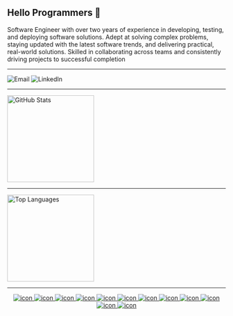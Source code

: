 ### <h2><b>Hello Programmers 👋 </b> </h2>



<div>
  <div align='left'>
 Software Engineer with over two years of experience in developing, testing, and deploying software solutions. Adept at solving complex problems, staying updated with the latest software trends, and delivering practical, real-world solutions. Skilled in collaborating across teams and consistently driving projects to successful completion
  </div>
</div>
<hr/>

<div align='left'>
  <a href='mailto:piumikasaranga@gmail.com'
     target='_blank'
     style='text-decoration: none'>
    <img alt='Email'
         src='https://img.shields.io/badge/-Email-0D1117?style=for-the-badge&logo=gmail&logoColor=09ab0e'>
  </a>
  <a href='https://www.linkedin.com/in/piumika-saranga-b33a63217/'
     target='_blank'
     style='text-decoration: none'>
    <img alt='LinkedIn'
         src='https://img.shields.io/badge/-LinkedIn-0D1117?style=for-the-badge&logo=linkedin&logoColor=09ab0e'>
  </a>
  
  
</div>
<hr/>

<div align='left'>
  <a href='#'>
    <img alt='GitHub Stats'
         src='https://github-readme-stats.vercel.app/api?username=SARANGA199&show_icons=true&include_all_commits=true&count_private=true&theme=react&hide_border=true&bg_color=0D1117&title_color=09ab0e&icon_color=09ab0e'
         height='200'/>
  </a>
</div>
<hr/>
<div align='left'>
  <a href='#'>
    <img alt='Top Languages'
         src='https://github-readme-stats.vercel.app/api/top-langs/?username=SARANGA199&langs_count=10&layout=compact&theme=react&hide_border=true&bg_color=0D1117&title_color=09ab0e&icon_color=09ab0e'
         height='200'/>
  </a>
</div>
<hr/>

<div align='center'>
 
  <a href='#'>
    <img alt='icon'
         src='https://img.shields.io/badge/SQL%20-%230D1117.svg?style=flat-square&logo=amazon-dynamodb&logoColor=09ab0e'>
  </a>
  <a href='#'>
    <img alt='icon'
         src='https://img.shields.io/badge/MongoDB-0D1117?style=flat-square&logo=mongodb&logoColor=09ab0e'>
  </a>
  <a href='#'>
    <img alt='icon'
         src='https://img.shields.io/badge/JavaScript-0D1117?style=flat-square&logo=javascript&logoColor=09ab0e'>
  </a>
 
  <a href='#'>
    <img alt='icon'
         src='https://img.shields.io/badge/React-0D1117?style=flat-square&logo=react&logoColor=09ab0e'>
  </a>
  <a href='#'>
    <img alt='icon'
         src='https://img.shields.io/badge/Nodejs-0D1117?style=flat-square&logo=Node.js&logoColor=09ab0e'>
  </a>
  <a href='#'>
    <img alt='icon'
         src='https://img.shields.io/badge/HTML5-0D1117?style=flat-square&logo=html5&logoColor=09ab0e'>
  </a>

  <a href='#'>
    <img alt='icon'
         src='https://img.shields.io/badge/GitHub-0D1117?style=flat-square&logo=github&logoColor=09ab0e'>
  </a>
  <a href='#'>
    <img alt='icon'
         src='https://img.shields.io/badge/Markdown-%230D1117.svg?style=flat-square&logo=markdown&logoColor=09ab0e'>
  </a>
  <a href='#'>
    <img alt='icon'
         src='https://img.shields.io/badge/Docker-0D1117?style=flat-square&logo=docker&logoColor=09ab0e'>
  </a>
  <a href='#'>
    <img alt='icon'
         src='https://img.shields.io/badge/Heroku-0D1117?style=flat-square&logo=heroku&logoColor=09ab0e'>
  </a>
  <a href='#'>
    <img alt='icon'
         src='https://img.shields.io/badge/Microsoft%20Azure-0D1117?style=flat-square&logo=microsoft-azure&logoColor=09ab0e'>
  </a>
  <a href='#'>
    <img alt='icon'
         src='https://img.shields.io/badge/Amazon%20AWS-0D1117?style=flat-square&logo=amazon-aws&logoColor=09ab0e'>
  </a>
</div>

<!--
**SARANGA199/SARANGA199** is a ✨ _special_ ✨ repository because its `README.md` (this file) appears on your GitHub profile.

Here are some ideas to get you started:

- 🔭 I’m currently working on ...
- 🌱 I’m currently learning ...
- 👯 I’m looking to collaborate on ...
- 🤔 I’m looking for help with ...
- 💬 Ask me about ...
- 📫 How to reach me: ...
- 😄 Pronouns: ...
- ⚡ Fun fact: ...
-->
